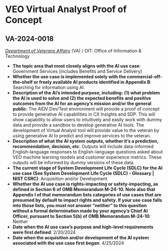 # VEO Virtual Analyst Proof of Concept
## VA-2024-0018
_[Department of Veterans Affairs](<../3_agency/Department of Veterans Affairs.md>)_ (VA) / OIT: Office of Information & Technology


+ **The topic area that most closely aligns with the AI use case**: Government Services (includes Benefits and Service Delivery)
+ **Whether the use case is implemented solely with the commercial-off-the-shelf or freely available AI products identified in Appendix B**: Searching for information using AI.
+ **Description of the AI’s intended purpose, including: (1) what problem the AI is used to solve and (2) the expected benefits and positive outcomes from the AI for an agency’s mission and/or the general public**: The AIDV Dev/Test environment will provide a proof of concept to provide generative AI capabilities in CX Insights and SDP. This will show capability to allow users to intuitively and easily work with dummy data and provide a sandbox to develop generative AI tools. The development of Virtual Analyst tool will provide value to the veteran by using generative AI to predict and improve services to the veteran.
+ **Description of what the AI system outputs, whether it’s a prediction, recommendation, decision, etc**: Outputs will include data-informed English-language responses to English-language questions asked about VEO machine learning models and customer experience metrics. These outputs will be informed by dummy versions of these data.
+ **The current stage of System Development Life Cycle (SDLC) for the AI use case (See System Development Life Cycle (SDLC) - Glossary | NIST CSRC)**: Acquisition and/or Development
+ **Whether the AI use case is rights-impacting or safety-impacting, as defined in Section 6 of OMB Memorandum M-24-10. Note also that Appendix I of that memorandum lists categories of use cases that are presumed by default to impact rights and safety. If your use case falls into those lists, you must not answer “neither” to this question without a formal determination made by your agency’s Chief AI Officer, pursuant to Section 5(b) of OMB Memorandum M-24-10**: Neither
+ **Date when the AI use case’s purpose and high-level requirements were first defined**: 2/20/2024
+ **Date when the acquisition and/or development of the AI system associated with the use case first began**: 4/25/2024